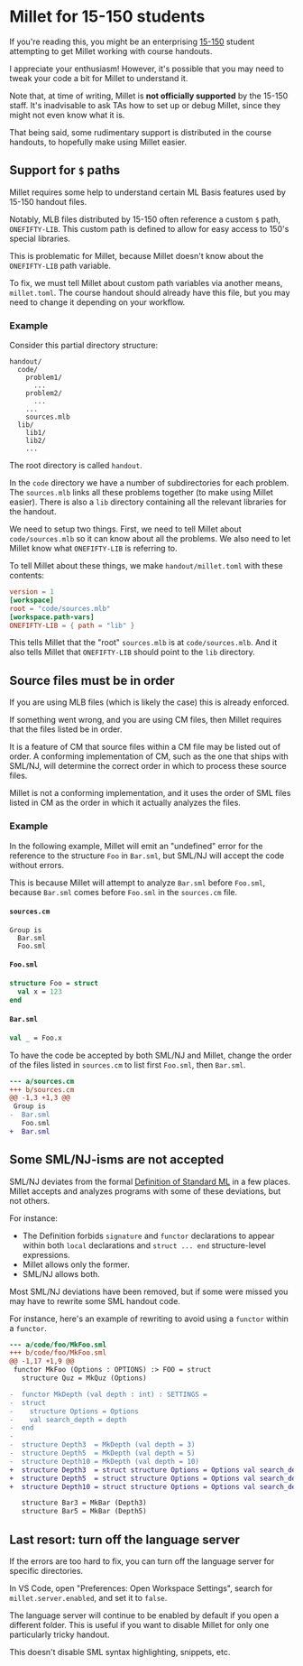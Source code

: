 # Millet for 15-150 students

If you're reading this, you might be an enterprising [15-150][] student attempting to get Millet working with course handouts.

I appreciate your enthusiasm! However, it's possible that you may need to tweak your code a bit for Millet to understand it.

Note that, at time of writing, Millet is **not officially supported** by the 15-150 staff. It's inadvisable to ask TAs how to set up or debug Millet, since they might not even know what it is.

That being said, some rudimentary support is distributed in the course handouts, to hopefully make
using Millet easier.

## Support for `$` paths

Millet requires some help to understand certain ML Basis features used by 15-150 handout files.

Notably, MLB files distributed by 15-150 often reference a custom `$` path, `ONEFIFTY-LIB`. This
custom path is defined to allow for easy access to 150's special libraries.

This is problematic for Millet, because Millet doesn't know about the `ONEFIFTY-LIB` path variable.

To fix, we must tell Millet about custom path variables via another means, `millet.toml`. The course
handout should already have this file, but you may need to change it depending on your workflow.

### Example

Consider this partial directory structure:

```
handout/
  code/
    problem1/
      ...
    problem2/
      ...
    ...
    sources.mlb
  lib/
    lib1/
    lib2/
    ...
```

The root directory is called `handout`.

In the `code` directory we have a number of subdirectories for each problem. The `sources.mlb`
links all these problems together (to make using Millet easier). There is also a `lib` directory
containing all the relevant libraries for the handout.

We need to setup two things. First, we need to tell Millet about `code/sources.mlb` so it can know
about all the problems. We also need to let Millet know what `ONEFIFTY-LIB` is referring to.

To tell Millet about these things, we make `handout/millet.toml` with these contents:

```toml
version = 1
[workspace]
root = "code/sources.mlb"
[workspace.path-vars]
ONEFIFTY-LIB = { path = "lib" }
```

This tells Millet that the "root" `sources.mlb` is at `code/sources.mlb`. And it also tells Millet
that `ONEFIFTY-LIB` should point to the `lib` directory.

## Source files must be in order

If you are using MLB files (which is likely the case) this is already enforced.

If something went wrong, and you are using CM files, then Millet requires that the files listed be
in order.

It is a feature of CM that source files within a CM file may be listed out of order. A conforming implementation of CM, such as the one that ships with SML/NJ, will determine the correct order in
which to process these source files.

Millet is not a conforming implementation, and it uses the order of SML files listed in CM as the
order in which it actually analyzes the files.

### Example

In the following example, Millet will emit an "undefined" error for the reference to the structure `Foo` in `Bar.sml`, but SML/NJ will accept the code without errors.

This is because Millet will attempt to analyze `Bar.sml` before `Foo.sml`, because `Bar.sml` comes before `Foo.sml` in the `sources.cm` file.

#### `sources.cm`

```sml-nj-cm
Group is
  Bar.sml
  Foo.sml
```

#### `Foo.sml`

```sml
structure Foo = struct
  val x = 123
end
```

#### `Bar.sml`

```sml
val _ = Foo.x
```

To have the code be accepted by both SML/NJ and Millet, change the order of the files listed in `sources.cm` to list first `Foo.sml`, then `Bar.sml`.

```diff
--- a/sources.cm
+++ b/sources.cm
@@ -1,3 +1,3 @@
 Group is
-  Bar.sml
   Foo.sml
+  Bar.sml
```

## Some SML/NJ-isms are not accepted

SML/NJ deviates from the formal [Definition of Standard ML][sml-def] in a few places. Millet accepts and analyzes programs with some of these deviations, but not others.

For instance:

- The Definition forbids `signature` and `functor` declarations to appear within both `local` declarations and `struct ... end` structure-level expressions.
- Millet allows only the former.
- SML/NJ allows both.

Most SML/NJ deviations have been removed, but if some were missed you may have to rewrite some SML handout code.

For instance, here's an example of rewriting to avoid using a `functor` within a `functor`.

```diff
--- a/code/foo/MkFoo.sml
+++ b/code/foo/MkFoo.sml
@@ -1,17 +1,9 @@
 functor MkFoo (Options : OPTIONS) :> FOO = struct
   structure Quz = MkQuz (Options)

-  functor MkDepth (val depth : int) : SETTINGS =
-  struct
-    structure Options = Options
-    val search_depth = depth
-  end
-
-  structure Depth3  = MkDepth (val depth = 3)
-  structure Depth5  = MkDepth (val depth = 5)
-  structure Depth10 = MkDepth (val depth = 10)
+  structure Depth3  = struct structure Options = Options val search_depth = 3 end
+  structure Depth5  = struct structure Options = Options val search_depth = 5 end
+  structure Depth10 = struct structure Options = Options val search_depth = 10 end

   structure Bar3 = MkBar (Depth3)
   structure Bar5 = MkBar (Depth5)
```

## Last resort: turn off the language server

If the errors are too hard to fix, you can turn off the language server for specific directories.

In VS Code, open "Preferences: Open Workspace Settings", search for `millet.server.enabled`, and set
it to `false`.

The language server will continue to be enabled by default if you open a different folder. This is useful if you want to disable Millet for only one particularly tricky handout.

This doesn't disable SML syntax highlighting, snippets, etc.

[15-150]: https://www.cs.cmu.edu/~15150/
[sml-def]: https://smlfamily.github.io/sml97-defn.pdf
